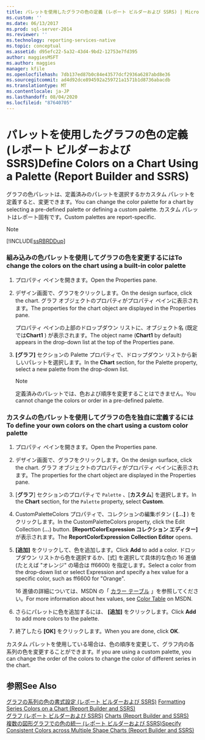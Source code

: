 ```yaml
---
title: パレットを使用したグラフの色の定義 (レポート ビルダーおよび SSRS) | Microsoft Docs
ms.custom: ''
ms.date: 06/13/2017
ms.prod: sql-server-2014
ms.reviewer: ''
ms.technology: reporting-services-native
ms.topic: conceptual
ms.assetid: d95efc22-5a32-43d4-9bd2-12753e7fd395
author: maggiesMSFT
ms.author: maggies
manager: kfile
ms.openlocfilehash: 7db137ed87b0c84e43577dcf2936a6287abd8e36
ms.sourcegitcommit: ad4d92dce894592a259721a1571b1d8736abacdb
ms.translationtype: MT
ms.contentlocale: ja-JP
ms.lasthandoff: 08/04/2020
ms.locfileid: "87640705"
---
```

# <a name="define-colors-on-a-chart-using-a-palette-report-builder-and-ssrs"></a><span data-ttu-id="1834a-102">パレットを使用したグラフの色の定義 (レポート ビルダーおよび SSRS)</span><span class="sxs-lookup"><span data-stu-id="1834a-102">Define Colors on a Chart Using a Palette (Report Builder and SSRS)</span></span>
  <span data-ttu-id="1834a-103">グラフの色パレットは、定義済みのパレットを選択するかカスタム パレットを定義すると、変更できます。</span><span class="sxs-lookup"><span data-stu-id="1834a-103">You can change the color palette for a chart by selecting a pre-defined palette or defining a custom palette.</span></span> <span data-ttu-id="1834a-104">カスタム パレットはレポート固有です。</span><span class="sxs-lookup"><span data-stu-id="1834a-104">Custom palettes are report-specific.</span></span>  
  
> [!NOTE]  
>  [!INCLUDE[ssRBRDDup](../../includes/ssrbrddup-md.md)]  
  
### <a name="to-change-the-colors-on-the-chart-using-a-built-in-color-palette"></a><span data-ttu-id="1834a-105">組み込みの色パレットを使用してグラフの色を変更するには</span><span class="sxs-lookup"><span data-stu-id="1834a-105">To change the colors on the chart using a built-in color palette</span></span>  
  
1.  <span data-ttu-id="1834a-106">プロパティ ペインを開きます。</span><span class="sxs-lookup"><span data-stu-id="1834a-106">Open the Properties pane.</span></span>  
  
2.  <span data-ttu-id="1834a-107">デザイン画面で、グラフをクリックします。</span><span class="sxs-lookup"><span data-stu-id="1834a-107">On the design surface, click the chart.</span></span> <span data-ttu-id="1834a-108">グラフ オブジェクトのプロパティがプロパティ ペインに表示されます。</span><span class="sxs-lookup"><span data-stu-id="1834a-108">The properties for the chart object are displayed in the Properties pane.</span></span>  
  
     <span data-ttu-id="1834a-109">プロパティ ペインの上部のドロップダウン リストに、オブジェクト名 (既定では**Chart1** ) が表示されます。</span><span class="sxs-lookup"><span data-stu-id="1834a-109">The object name (**Chart1** by default) appears in the drop-down list at the top of the Properties pane.</span></span>  
  
3.  <span data-ttu-id="1834a-110">**[グラフ]** セクションの Palette プロパティで、ドロップダウン リストから新しいパレットを選択します。</span><span class="sxs-lookup"><span data-stu-id="1834a-110">In the **Chart** section, for the Palette property, select a new palette from the drop-down list.</span></span>  
  
    > [!NOTE]  
    >  <span data-ttu-id="1834a-111">定義済みのパレットでは、色および順序を変更することはできません。</span><span class="sxs-lookup"><span data-stu-id="1834a-111">You cannot change the colors or order in a pre-defined palette.</span></span>  
  
### <a name="to-define-your-own-colors-on-the-chart-using-a-custom-color-palette"></a><span data-ttu-id="1834a-112">カスタムの色パレットを使用してグラフの色を独自に定義するには</span><span class="sxs-lookup"><span data-stu-id="1834a-112">To define your own colors on the chart using a custom color palette</span></span>  
  
1.  <span data-ttu-id="1834a-113">プロパティ ペインを開きます。</span><span class="sxs-lookup"><span data-stu-id="1834a-113">Open the Properties pane.</span></span>  
  
2.  <span data-ttu-id="1834a-114">デザイン画面で、グラフをクリックします。</span><span class="sxs-lookup"><span data-stu-id="1834a-114">On the design surface, click the chart.</span></span> <span data-ttu-id="1834a-115">グラフ オブジェクトのプロパティがプロパティ ペインに表示されます。</span><span class="sxs-lookup"><span data-stu-id="1834a-115">The properties for the chart object are displayed in the Properties pane.</span></span>  
  
3.  <span data-ttu-id="1834a-116">[**グラフ**] セクションのプロパティで `Palette` 、[**カスタム**] を選択します。</span><span class="sxs-lookup"><span data-stu-id="1834a-116">In the **Chart** section, for the `Palette` property, select **Custom**.</span></span>  
  
4.  <span data-ttu-id="1834a-117">CustomPaletteColors プロパティで、コレクションの編集ボタン ( **[...]** ) をクリックします。</span><span class="sxs-lookup"><span data-stu-id="1834a-117">In the CustomPaletteColors property, click the Edit Collection (**...**) button.</span></span> <span data-ttu-id="1834a-118">**[ReportColorExpression コレクション エディター]** が表示されます。</span><span class="sxs-lookup"><span data-stu-id="1834a-118">The **ReportColorExpression Collection Editor** opens.</span></span>  
  
5.  <span data-ttu-id="1834a-119">**[追加]** をクリックして、色を追加します。</span><span class="sxs-lookup"><span data-stu-id="1834a-119">Click **Add** to add a color.</span></span> <span data-ttu-id="1834a-120">ドロップダウン リストから色を選択するか、[式] を選択して具体的な色の 16 進値 (たとえば "オレンジ" の場合は ff6600) を指定します。</span><span class="sxs-lookup"><span data-stu-id="1834a-120">Select a color from the drop-down list or select Expression and specify a hex value for a specific color, such as ff6600 for "Orange".</span></span>  
  
     <span data-ttu-id="1834a-121">16 進値の詳細については、MSDN の「 [カラー テーブル](https://go.microsoft.com/fwlink/?linkid=9258) 」を参照してください。</span><span class="sxs-lookup"><span data-stu-id="1834a-121">For more information about hex values, see [Color Table](https://go.microsoft.com/fwlink/?linkid=9258) on MSDN.</span></span>  
  
6.  <span data-ttu-id="1834a-122">さらにパレットに色を追加するには、 **[追加]** をクリックします。</span><span class="sxs-lookup"><span data-stu-id="1834a-122">Click **Add** to add more colors to the palette.</span></span>  
  
7.  <span data-ttu-id="1834a-123">終了したら **[OK]** をクリックします。</span><span class="sxs-lookup"><span data-stu-id="1834a-123">When you are done, click **OK**.</span></span>  
  
 <span data-ttu-id="1834a-124">カスタム パレットを使用している場合は、色の順序を変更して、グラフ内の各系列の色を変更することができます。</span><span class="sxs-lookup"><span data-stu-id="1834a-124">If you are using a custom palette, you can change the order of the colors to change the color of different series in the chart.</span></span>  
  
## <a name="see-also"></a><span data-ttu-id="1834a-125">参照</span><span class="sxs-lookup"><span data-stu-id="1834a-125">See Also</span></span>  
 <span data-ttu-id="1834a-126">[グラフの系列の色の書式設定 &#40;レポート ビルダーおよび SSRS&#41;](formatting-series-colors-on-a-chart-report-builder-and-ssrs.md) </span><span class="sxs-lookup"><span data-stu-id="1834a-126">[Formatting Series Colors on a Chart &#40;Report Builder and SSRS&#41;](formatting-series-colors-on-a-chart-report-builder-and-ssrs.md) </span></span>  
 <span data-ttu-id="1834a-127">[グラフ &#40;レポート ビルダーおよび SSRS&#41;](charts-report-builder-and-ssrs.md) </span><span class="sxs-lookup"><span data-stu-id="1834a-127">[Charts &#40;Report Builder and SSRS&#41;](charts-report-builder-and-ssrs.md) </span></span>  
 [<span data-ttu-id="1834a-128">複数の図形グラフでの色の統一 &#40;レポート ビルダーおよび SSRS&#41;</span><span class="sxs-lookup"><span data-stu-id="1834a-128">Specify Consistent Colors across Multiple Shape Charts &#40;Report Builder and SSRS&#41;</span></span>](shape-charts-report-builder-and-ssrs.md)  
  
  
